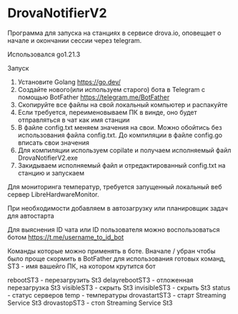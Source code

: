 # DrovaNotifierV2
Программа для запуска на станциях в сервисе drova.io, оповещает о начале и окончании сессии через telegram. 

Использовался go1.21.3

Запуск

1. Установите Golang https://go.dev/
2. Создайте нового(или используем старого) бота в Telegram с помощью BotFather https://telegram.me/BotFather
3. Скопируйте все файлы на свой локальный компьютер и распакуйте
4. Если требуется, переименовываем ПК в винде, оно будет отправляться в чат как имя станции
5. В файле config.txt меняем значения на свои. Можно обойтись без использования файла config.txt. До компиляции в файле config.go  вписать свои значения
6. Для компиляции используем copilate и получаем исполняемый файл DrovaNotifierV2.exe
7. Закидываем исполняемый файл и отредактированный config.txt на станцию и запускаем

Для мониторинга температур, требуется запущенный локальный веб сервер LibreHardwareMonitor.

При необходимости добавляем в автозагрузку или планировщик задач для автостарта

Для выяснения ID чата или ID пользователя можно воспользоваться ботом https://t.me/username_to_id_bot

Команды которые можно применять в боте. Вначале / убран чтобы было проще скормить в BotFather для использования готовых команд, ST3 - имя вашейго ПК, на котором крутится бот

rebootST3 - перезагрузить St3
delayrebootST3 - отложенная перезагрузка St3
visibleST3 - скрыть St3
invisibleST3 - скрыть St3
status - статус серверов
temp - температуры
drovastartST3 - старт Streaming Service St3
drovastopST3 - стоп Streaming Service St3
